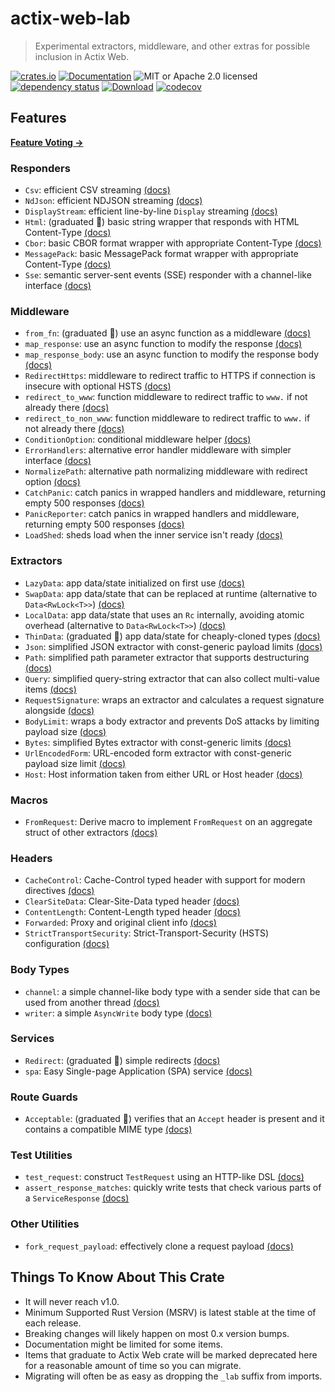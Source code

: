 # actix-web-lab

> Experimental extractors, middleware, and other extras for possible inclusion in Actix Web.

<!-- prettier-ignore-start -->

[![crates.io](https://img.shields.io/crates/v/actix-web-lab?label=latest)](https://crates.io/crates/actix-web-lab)
[![Documentation](https://docs.rs/actix-web-lab/badge.svg?version=0.24.3)](https://docs.rs/actix-web-lab/0.24.3)
![MIT or Apache 2.0 licensed](https://img.shields.io/crates/l/actix-web-lab.svg)
<br />
[![dependency status](https://deps.rs/crate/actix-web-lab/0.24.3/status.svg)](https://deps.rs/crate/actix-web-lab/0.24.3)
[![Download](https://img.shields.io/crates/d/actix-web-lab.svg)](https://crates.io/crates/actix-web-lab)
[![codecov](https://codecov.io/gh/robjtede/actix-web-lab/branch/main/graph/badge.svg)](https://codecov.io/gh/robjtede/actix-web-lab)

<!-- prettier-ignore-end -->

## Features

**[Feature Voting &rarr;](https://github.com/robjtede/actix-web-lab/discussions/7)**

### Responders

- `Csv`: efficient CSV streaming [(docs)](https://docs.rs/actix-web-lab/0.24.3/actix_web_lab/respond/struct.Csv.html)
- `NdJson`: efficient NDJSON streaming [(docs)](https://docs.rs/actix-web-lab/0.24.3/actix_web_lab/respond/struct.NdJson.html)
- `DisplayStream`: efficient line-by-line `Display` streaming [(docs)](https://docs.rs/actix-web-lab/0.24.3/actix_web_lab/respond/struct.DisplayStream.html)
- `Html`: (graduated 🎉) basic string wrapper that responds with HTML Content-Type [(docs)](https://docs.rs/actix-web/4/actix_web/web/struct.Html.html)
- `Cbor`: basic CBOR format wrapper with appropriate Content-Type [(docs)](https://docs.rs/actix-web-lab/0.24.3/actix_web_lab/respond/struct.Cbor.html)
- `MessagePack`: basic MessagePack format wrapper with appropriate Content-Type [(docs)](https://docs.rs/actix-web-lab/0.24.3/actix_web_lab/respond/struct.MessagePack.html)
- `Sse`: semantic server-sent events (SSE) responder with a channel-like interface [(docs)](https://docs.rs/actix-web-lab/0.24.3/actix_web_lab/sse/index.html)

### Middleware

- `from_fn`: (graduated 🎉) use an async function as a middleware [(docs)](https://docs.rs/actix-web/4/actix_web/middleware/fn.from_fn.html)
- `map_response`: use an async function to modify the response [(docs)](https://docs.rs/actix-web-lab/0.24.3/actix_web_lab/middleware/fn.map_response.html)
- `map_response_body`: use an async function to modify the response body [(docs)](https://docs.rs/actix-web-lab/0.24.3/actix_web_lab/middleware/fn.map_response_body.html)
- `RedirectHttps`: middleware to redirect traffic to HTTPS if connection is insecure with optional HSTS [(docs)](https://docs.rs/actix-web-lab/0.24.3/actix_web_lab/middleware/struct.RedirectHttps.html)
- `redirect_to_www`: function middleware to redirect traffic to `www.` if not already there [(docs)](https://docs.rs/actix-web-lab/0.24.3/actix_web_lab/middleware/fn.redirect_to_www.html)
- `redirect_to_non_www`: function middleware to redirect traffic to `www.` if not already there [(docs)](https://docs.rs/actix-web-lab/0.24.3/actix_web_lab/middleware/fn.redirect_to_non_www.html)
- `ConditionOption`: conditional middleware helper [(docs)](https://docs.rs/actix-web-lab/0.24.3/actix_web_lab/middleware/struct.ConditionOption.html)
- `ErrorHandlers`: alternative error handler middleware with simpler interface [(docs)](https://docs.rs/actix-web-lab/0.24.3/actix_web_lab/middleware/struct.ErrorHandlers.html)
- `NormalizePath`: alternative path normalizing middleware with redirect option [(docs)](https://docs.rs/actix-web-lab/0.24.3/actix_web_lab/middleware/struct.NormalizePath.html)
- `CatchPanic`: catch panics in wrapped handlers and middleware, returning empty 500 responses [(docs)](https://docs.rs/actix-web-lab/0.24.3/actix_web_lab/middleware/struct.CatchPanic.html)
- `PanicReporter`: catch panics in wrapped handlers and middleware, returning empty 500 responses [(docs)](https://docs.rs/actix-web-lab/0.24.3/actix_web_lab/middleware/struct.PanicReporter.html)
- `LoadShed`: sheds load when the inner service isn't ready [(docs)](https://docs.rs/actix-web-lab/0.24.3/actix_web_lab/middleware/struct.LoadShed.html)

### Extractors

- `LazyData`: app data/state initialized on first use [(docs)](https://docs.rs/actix-web-lab/0.24.3/actix_web_lab/extract/struct.LazyData.html)
- `SwapData`: app data/state that can be replaced at runtime (alternative to `Data<RwLock<T>>`) [(docs)](https://docs.rs/actix-web-lab/0.24.3/actix_web_lab/extract/struct.SwapData.html)
- `LocalData`: app data/state that uses an `Rc` internally, avoiding atomic overhead (alternative to `Data<RwLock<T>>`) [(docs)](https://docs.rs/actix-web-lab/0.24.3/actix_web_lab/extract/struct.LocalData.html)
- `ThinData`: (graduated 🎉) app data/state for cheaply-cloned types [(docs)](https://docs.rs/actix-web/4/actix_web/web/struct.ThinData.html)
- `Json`: simplified JSON extractor with const-generic payload limits [(docs)](https://docs.rs/actix-web-lab/0.24.3/actix_web_lab/extract/struct.Json.html)
- `Path`: simplified path parameter extractor that supports destructuring [(docs)](https://docs.rs/actix-web-lab/0.24.3/actix_web_lab/extract/struct.Path.html)
- `Query`: simplified query-string extractor that can also collect multi-value items [(docs)](https://docs.rs/actix-web-lab/0.24.3/actix_web_lab/extract/struct.Query.html)
- `RequestSignature`: wraps an extractor and calculates a request signature alongside [(docs)](https://docs.rs/actix-web-lab/0.24.3/actix_web_lab/extract/struct.RequestSignature.html)
- `BodyLimit`: wraps a body extractor and prevents DoS attacks by limiting payload size [(docs)](https://docs.rs/actix-web-lab/0.24.3/actix_web_lab/extract/struct.BodyLimit.html)
- `Bytes`: simplified Bytes extractor with const-generic limits [(docs)](https://docs.rs/actix-web-lab/0.24.3/actix_web_lab/extract/struct.Bytes.html)
- `UrlEncodedForm`: URL-encoded form extractor with const-generic payload size limit [(docs)](https://docs.rs/actix-web-lab/0.24.3/actix_web_lab/extract/struct.UrlEncodedForm.html)
- `Host`: Host information taken from either URL or Host header [(docs)](https://docs.rs/actix-web-lab/0.24.3/actix_web_lab/extract/struct.Host.html)

### Macros

- `FromRequest`: Derive macro to implement `FromRequest` on an aggregate struct of other extractors [(docs)](https://docs.rs/actix-web-lab/0.24.3/actix_web_lab/derive.FromRequest.html)

### Headers

- `CacheControl`: Cache-Control typed header with support for modern directives [(docs)](https://docs.rs/actix-web-lab/0.24.3/actix_web_lab/header/struct.CacheControl.html)
- `ClearSiteData`: Clear-Site-Data typed header [(docs)](https://docs.rs/actix-web-lab/0.24.3/actix_web_lab/header/struct.ClearSiteData.html)
- `ContentLength`: Content-Length typed header [(docs)](https://docs.rs/actix-web-lab/0.24.3/actix_web_lab/header/struct.ContentLength.html)
- `Forwarded`: Proxy and original client info [(docs)](https://docs.rs/actix-web-lab/0.24.3/actix_web_lab/header/struct.Forwarded.html)
- `StrictTransportSecurity`: Strict-Transport-Security (HSTS) configuration [(docs)](https://docs.rs/actix-web-lab/0.24.3/actix_web_lab/header/struct.StrictTransportSecurity.html)

### Body Types

- `channel`: a simple channel-like body type with a sender side that can be used from another thread [(docs)](https://docs.rs/actix-web-lab/0.24.3/actix_web_lab/body/fn.channel.html)
- `writer`: a simple `AsyncWrite` body type [(docs)](https://docs.rs/actix-web-lab/0.24.3/actix_web_lab/body/fn.writer.html)

### Services

- `Redirect`: (graduated 🎉) simple redirects [(docs)](https://docs.rs/actix-web/4/actix_web/web/struct.Redirect.html)
- `spa`: Easy Single-page Application (SPA) service [(docs)](https://docs.rs/actix-web-lab/0.24.3/actix_web_lab/web/fn.spa.html)

### Route Guards

- `Acceptable`: (graduated 🎉) verifies that an `Accept` header is present and it contains a compatible MIME type [(docs)](https://docs.rs/actix-web/4/actix_web/guard/struct.Acceptable.html)

### Test Utilities

- `test_request`: construct `TestRequest` using an HTTP-like DSL [(docs)](https://docs.rs/actix-web-lab/0.24.3/actix_web_lab/test/macro.test_request.html)
- `assert_response_matches`: quickly write tests that check various parts of a `ServiceResponse` [(docs)](https://docs.rs/actix-web-lab/0.24.3/actix_web_lab/test/macro.assert_response_matches.html)

### Other Utilities

- `fork_request_payload`: effectively clone a request payload [(docs)](https://docs.rs/actix-web-lab/0.24.3/actix_web_lab/util/fn.fork_request_payload.html)

## Things To Know About This Crate

- It will never reach v1.0.
- Minimum Supported Rust Version (MSRV) is latest stable at the time of each release.
- Breaking changes will likely happen on most 0.x version bumps.
- Documentation might be limited for some items.
- Items that graduate to Actix Web crate will be marked deprecated here for a reasonable amount of time so you can migrate.
- Migrating will often be as easy as dropping the `_lab` suffix from imports.
